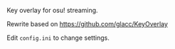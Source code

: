 
Key overlay for osu! streaming.

Rewrite based on https://github.com/glacc/KeyOverlay

Edit `config.ini` to change settings.
